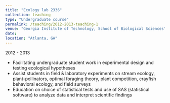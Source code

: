 ```yaml
---
title: "Ecology lab 2336"
collection: teaching
type: "Undergraduate course"
permalink: /teaching/2012-2013-teaching-1
venue: "Georgia Institute of Technology, School of Biological Sciences"
date: 
location: "Atlanta, GA"
---
```

2012 - 2013
* Facilitating undergraduate student work in experimental design and testing ecological hypotheses
* Assist students in field & laboratory experiments on stream ecology, plant-pollinators, optimal foraging theory, plant competition, crayfish behavioral ecology, and field surveys
* Education on choice of statistical tests and use of SAS (statistical software) to analyze data and interpret scientific findings
